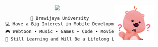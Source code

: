 <div align="center">
&nbsp;&nbsp;&nbsp;&nbsp;<img src="https://github.com/auliaahc/auliaahc/blob/main/assets/loopy.gif" width="25%" align="right"/>
<img src="https://readme-typing-svg.demolab.com/?font=Inconsolata&weight=500&size=40&duration=4000&pause=300&color=EA005E&center=true&vCenter=true&multiline=true&repeat=false&random=false&width=1300&height=140&lines=hi+there!+%E2%9C%A7%CB%96*%C2%B0%E0%BF%90;i%27m+aulia%2C+a+girl+dev+techie+from+the+stars+%E2%9D%80" width="70%" />
<br>
<pre>
    🏫 Brawijaya University
    💻 Have a Big Interest in Mobile Development
    🎮 Webtoon • Music • Games • Code • Movie
    🌙 Still Learning and Will Be a Lifelong Learner 🪐
</pre>
</div>
